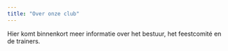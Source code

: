 ```yaml
---
title: "Over onze club"
---
```


Hier komt binnenkort meer informatie over het bestuur, het feestcomité en de trainers.

